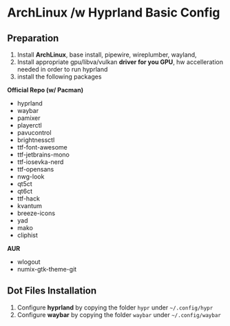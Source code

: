 
# ArchLinux /w Hyprland Basic Config

## Preparation

1. Install **ArchLinux**, base install, pipewire, wireplumber, wayland, 
2. Install appropriate gpu/libva/vulkan **driver for you GPU**, hw accelleration needed in order to run hyprland
3. install the following packages

**Official Repo (w/ Pacman)**
- hyprland
- waybar
- pamixer
- playerctl
- pavucontrol
- brightnessctl
- ttf-font-awesome
- ttf-jetbrains-mono
- ttf-iosevka-nerd
- ttf-opensans
- nwg-look
- qt5ct
- qt6ct
- ttf-hack
- kvantum
- breeze-icons
- yad
- mako
- cliphist

**AUR**
- wlogout
- numix-gtk-theme-git 


## Dot Files Installation

1. Configure **hyprland** by copying the folder ``hypr`` under ``~/.config/hypr``
2. Configure **waybar** by copying the folder ``waybar`` under ``~/.config/waybar``




